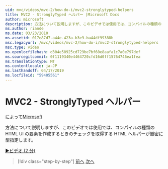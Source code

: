 ```yaml
---
uid: mvc/videos/mvc-2/how-do-i/mvc2-stronglytyped-helpers
title: MVC2 - StronglyTyped ヘルパー |Microsoft Docs
author: microsoft
description: 方法について説明しますが、このビデオでは使用では、コンパイルの種類の HTML UI の要素を作成するときのチェックを取得する HTML ヘルパーが厳密に型指定します。
ms.author: riande
ms.date: 03/23/2010
ms.assetid: 017e87d7-a44e-423a-b3e9-ba44df99388b
msc.legacyurl: /mvc/videos/mvc-2/how-do-i/mvc2-stronglytyped-helpers
msc.type: video
ms.openlocfilehash: d304e50925cd729be7bf60e8aafa1c7a0e797def
ms.sourcegitcommit: 0f1119340e4464720cfd16d0ff15764746ea1fea
ms.translationtype: MT
ms.contentlocale: ja-JP
ms.lasthandoff: 04/17/2019
ms.locfileid: "59405561"
---
```

# <a name="mvc2---stronglytyped-helpers"></a>MVC2 - StronglyTyped ヘルパー

によって[Microsoft](https://github.com/microsoft)

方法について説明しますが、このビデオでは使用では、コンパイルの種類の HTML UI の要素を作成するときのチェックを取得する HTML ヘルパーが厳密に型指定します。

[&#9654;ビデオ (2 分)](https://channel9.msdn.com/Blogs/ASP-NET-Site-Videos/mvc2-stronglytyped-helpers)

> [!div class="step-by-step"]
> [前へ](mvc2-html-encoding.md)
> [次へ](mvc2-model-validation.md)
